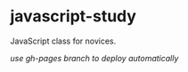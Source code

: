 javascript-study
================

JavaScript class for novices.

*use gh-pages branch to deploy automatically*
